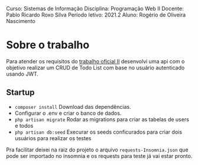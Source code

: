 Curso: Sistemas de Informação
Disciplina: Programação Web II
Docente: Pablo Ricardo Roxo Silva
Período letivo: 2021.2
Aluno: Rogério de Oliveira Nascimento

# Sobre o trabalho
Para atender os requisitos do [trabalho oficial II](https://roxo.dev.br/programacao-para-web-ii/) desenvolvi
uma api com o objetivo realizar um CRUD de Todo List com base no usuário autenticado usando JWT.

## Startup
- `composer install` Download das dependências.
- Configurar o .env e criar o banco de dados.
- `php artisan migrate` Rodar as migrations para criar as tabelas de users e todos
- `php artisan db:seed` Execurar os seeds conficurados para criar dois usuários para realizar os testes

Pra facilitar deixei na raiz do projeto o arquivo `requests-Insomnia.json` que pode ser importado no insomnia e os requests para teste já vai estar pronto.
